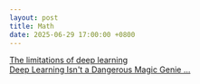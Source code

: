 ```yaml
---
layout: post
title: Math
date: 2025-06-29 17:00:00 +0800
---
```


[The limitations of deep learning](https://blog.keras.io/the-limitations-of-deep-learning.html)  
[Deep Learning Isn't a Dangerous Magic Genie ...](https://www.wired.com/2016/06/deep-learning-isnt-dangerous-magic-genie-just-math/)  
  
